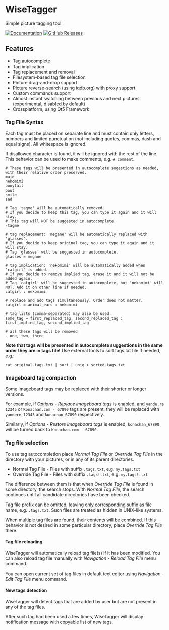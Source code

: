 # WiseTagger #
Simple picture tagging tool

[![Documentation](https://img.shields.io/badge/docs-doxygen-blue.svg)](https://wolfgirl.org/software/wisetagger/documentation)
[![GitHub Releases](https://img.shields.io/github/v/release/0xb8/WiseTagger.svg)](https://github.com/0xb8/WiseTagger/releases)


## Features ##
* Tag autocomplete
* Tag implication
* Tag replacement and removal
* Filesystem-based tag file selection
* Picture drag-and-drop support
* Picture reverse-search (using iqdb.org) with proxy support
* Custom commands support
* Almost instant switching between previous and next pictures (experimental, disabled by default)
* Crossplatform, using Qt5 Framework

### Tag File Syntax ###
Each tag must be placed on separate line and must contain only letters, numbers and limited punctuation (not including quotes, commas, dash and equal signs).
All whitespace is ignored.

If disallowed character is found, it will be ignored with the rest of the line. This behavior can be used to make comments, e.g. `# comment`.

```
# These tags will be presented in autocomplete sugestions as needed, with their relative order preserved.
maid
nekomimi
ponytail
pout
smile
sad

# Tag 'tagme' will be automatically removed.
# If you decide to keep this tag, you can type it again and it will stay.
# This tag will NOT be suggested in autocomplete.
-tagme

# tag replacement: 'megane' will be automatically replaced with 'glasses'.
# If you decide to keep original tag, you can type it again and it will stay.
# Tag 'glasses' will be suggested in autocomplete.
glasses = megane

# tag implication: 'nekomimi' will be automatically added when 'catgirl' is added.
# If you decide to remove implied tag, erase it and it will not be added again.
# Tag 'catgirl' will be suggested in autocomplete, but 'nekomimi' will NOT. Add it on other line if needed.
catgirl : nekomimi

# replace and add tags simultaneously. Order does not matter.
catgirl = animal_ears : nekomimi

# tag lists (comma-separated) may also be used.
some_tag = first_replaced_tag, second_replaced_tag : first_implied_tag, second_implied_tag

# all these tags will be removed
- one, two, three
```

**Note that tags will be presented in autocomplete suggestions in the same order they are in tags file!** Use external tools to sort tags.txt file if needed, e.g.:

```
cat original.tags.txt | sort | uniq > sorted.tags.txt
```

### Imageboard tag compaction ###
Some imageboard tags may be replaced with their shorter or longer versions.

For example, if *Options - Replace imageboard tags* is enabled, and `yande.re 12345` or `Konachan.com - 67890` tags are present, they will be replaced with `yandere_12345` and `konachan_67890` respectively.

Similarly, if *Options - Restore imageboard tags* is enabled, `konachan_67890` will be turned back to `Konachan.com - 67890`.

### Tag file selection ###
To use tag autocompletion place *Normal Tag File* or *Override Tag File* in the directory with your pictures, or in any of its parent directories.

* Normal Tag File - Files with suffix `.tags.txt`, e.g. `my.tags.txt`
* Override Tag File - Files with suffix `.tags!.txt`, e.g. `my.tags!.txt`

The difference between them is that when *Override Tag File* is found in some directory, the search stops. With *Normal Tag File*, the search continues until all candidate directories have been checked.

Tag file prefix can be omitted, leaving only corresponding suffix as file name, e.g. `.tags.txt`. Such files are treated as hidden in UNIX-like systems.

When multiple tag files are found, their contents will be combined. If this behavior is not desired in some particular directory, place *Override Tag File* there.

#### Tag file reloading ####

WiseTagger will automatically reload tag file(s) if it has been modified. You can also reload tag file manually with *Navigation - Reload Tag File* menu command.

You can open current set of tag files in default text editor using *Navigation - Edit Tag File* menu command.

#### New tags detection ####

WiseTagger will detect tags that are added by user but are not present in any of the tag files.

After such tag had been used a few times, WiseTagger will display notification message with copyable list of new tags.
